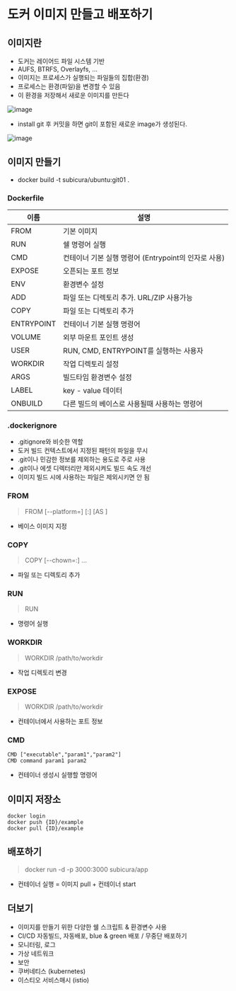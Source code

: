 # 도커 이미지 만들고 배포하기

## 이미지란

+ 도커는 레이어드 파일 시스템 기반
+ AUFS, BTRFS, Overlayfs, ...
+ 이미지는 프로세스가 실행되는 파일들의 집합(환경)
+ 프로세스는 환경(파일)을 변경할 수 있음
+ 이 환경을 저장해서 새로운 이미지를 만든다

![image](https://user-images.githubusercontent.com/49984996/113500196-072cc500-9557-11eb-81ee-732612f7e402.png)

+ install git 후 커밋을 하면 git이 포함된 새로운 image가 생성된다.

![image](https://user-images.githubusercontent.com/49984996/113500221-2592c080-9557-11eb-8700-7104536f1e8b.png)

## 이미지 만들기

+ docker build -t subicura/ubuntu:git01 .

### Dockerfile
|이름|설명|
|---|-----|
|FROM|기본 이미지|
|RUN|쉘 명령어 실행|
|CMD|컨테이너 기본 실행 명령어 (Entrypoint의 인자로 사용)|
|EXPOSE|오픈되는 포트 정보|
|ENV|환경변수 설정|
|ADD|파일 또는 디렉토리 추가. URL/ZIP 사용가능|
|COPY|파일 또는 디렉토리 추가|
|ENTRYPOINT|컨테이너 기본 실행 명령어|
|VOLUME|외부 마운트 포인트 생성|
|USER|RUN, CMD, ENTRYPOINT를 실행하는 사용자|
|WORKDIR|작업 디렉토리 설정|
|ARGS|빌드타임 환경변수 설정|
|LABEL|key - value 데이터|
|ONBUILD|다른 빌드의 베이스로 사용될때 사용하는 명령어|

### .dockerignore

+ .gitignore와 비슷한 역할
+ 도커 빌드 컨텍스트에서 지정된 패턴의 파일을 무시
+ .git이나 민감한 정보를 제외하는 용도로 주로 사용
+ .git이나 에셋 디렉터리만 제외시켜도 빌드 속도 개선
+ 이미지 빌드 시에 사용하는 파일은 제외시키면 안 됨

### FROM

> FROM [--platform=<platform>] <image>[:<tag>] [AS <name>]
+ 베이스 이미지 지정 

### COPY
> COPY [--chown=<user>:<group>] <src>... <dest>
+  파일 또는 디렉토리 추가

### RUN
> RUN <command>
+ 명령어 실행

### WORKDIR
> WORKDIR /path/to/workdir
+ 작업 디렉토리 변경

### EXPOSE
> WORKDIR /path/to/workdir
+ 컨테이너에서 사용하는 포트 정보

### CMD
```
CMD ["executable","param1","param2"]
CMD command param1 param2
```
+ 컨테이너 생성시 실행할 명령어

## 이미지 저장소

```
docker login
docker push {ID}/example
docker pull {ID}/example
```

## 배포하기

> docker run -d -p 3000:3000 subicura/app
- 컨테이너 실행 = 이미지 pull + 컨테이너 start

## 더보기
+ 이미지를 만들기 위한 다양한 쉘 스크립트 & 환경변수 사용
+ CI/CD 자동빌드, 자동배포, blue & green 배포 / 무중단 배포하기
+ 모니터링, 로그
+ 가상 네트워크
+ 보안
+ 쿠버네티스 (kubernetes)
+ 이스티오 서비스매시 (istio)
